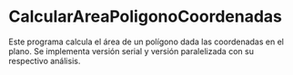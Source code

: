 # CalcularAreaPoligonoCoordenadas
Este programa calcula el área de un polígono dada las coordenadas en el plano. Se implementa versión serial y versión paralelizada con su respectivo análisis.
